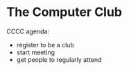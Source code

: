 # The Computer Club
CCCC agenda:
* register to be a club
* start meeting
* get people to regularly attend